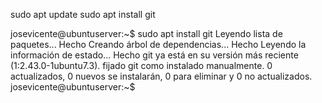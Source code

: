 sudo apt update
sudo apt install git

josevicente@ubuntuserver:~$ sudo apt install git
Leyendo lista de paquetes... Hecho
Creando árbol de dependencias... Hecho
Leyendo la información de estado... Hecho
git ya está en su versión más reciente (1:2.43.0-1ubuntu7.3).
fijado git como instalado manualmente.
0 actualizados, 0 nuevos se instalarán, 0 para eliminar y 0 no actualizados.
josevicente@ubuntuserver:~$ 
